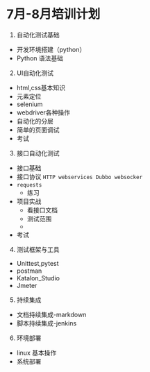  # 7月-8月培训计划
1. 自动化测试基础
  - 开发环境搭建（python）
  - Python 语法基础
2. UI自动化测试
  - html,css基本知识
  - 元素定位
  - selenium
  - webdriver各种操作
  - 自动化的分层
  - 简单的页面调试
  - 考试
3. 接口自动化测试
  - 接口基础
  - 接口协议 ```HTTP webservices Dubbo websocker```
  - ```requests```
    - 练习
  - 项目实战
    - 看接口文档
    - 测试范围
    -
  - 考试
4. 测试框架与工具
  - Unittest,pytest
  - postman
  - Katalon_Studio
  - Jmeter
5. 持续集成
  - 文档持续集成-markdown
  - 脚本持续集成-jenkins
6. 环境部署
  - linux 基本操作
  - 系统部署
